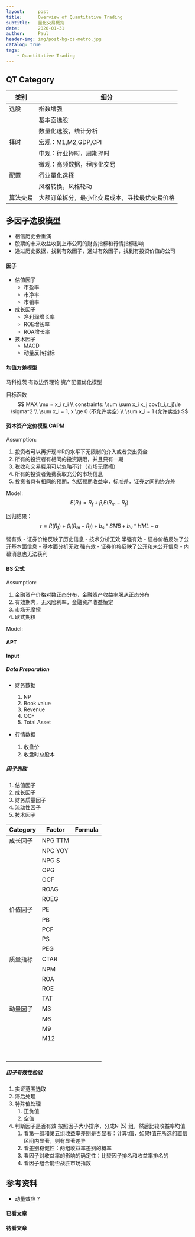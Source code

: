 ```yaml
---
layout:     post
title:      Overview of Quantitative Trading
subtitle:   量化交易概览
date:       2020-01-31
author:     Paul
header-img: img/post-bg-os-metro.jpg
catalog: true
tags:
    - Quantitative Trading
---
```


## QT Category
| 类别     | 细分                                           |
|----------|------------------------------------------------|
| 选股     | 指数增强                                       |
|          | 基本面选股                                     |
|          | 数量化选股，统计分析                           |
| 择时     | 宏观：M1,M2,GDP,CPI                            |
|          | 中观：行业择时，周期择时                       |
|          | 微观：高频数据，程序化交易                     |
| 配置     | 行业量化选择                                   |
|          | 风格转换，风格轮动                             |
| 算法交易 | 大额订单拆分，最小化交易成本，寻找最优交易价格 |

## 多因子选股模型

- 相信历史会重演
- 股票的未来收益收到上市公司的财务指标和行情指标影响
- 通过历史数据，找到有效因子，通过有效因子，找到有投资价值的公司
  
#### 因子
- 估值因子
  - 市盈率
  - 市净率
  - 市销率
- 成长因子
  - 净利润增长率
  - ROE增长率
  - ROA增长率
- 技术因子
  - MACD
  - 动量反转指标

#### 均值方差模型
马科维茨 有效边界理论 资产配置优化模型

目标函数
$$
MAX \mu = x_i r_i
\\ constraints: \sum \sum x_i x_j cov(r_i,r_j)\le \sigma^2
\\ \sum x_i = 1, x \ge 0 (不允许卖空)
\\ \sum x_i = 1 (允许卖空)
$$

#### 资本资产定价模型 CAPM

Assumption:
1. 投资者可以再折现率R的水平下无限制的介入或者贷出资金
2. 所有的投资者有相同的投资期限，并且只有一期
3. 税收和交易费用可以忽略不计（市场无摩擦）
4. 所有的投资者免费获取充分的市场信息
5. 投资者具有相同的预期，包括预期收益率，标准差，证券之间的协方差

Model:
$$
E(R_i) = R_f + \beta_i E(R_m - R_f)
$$

回归结果：
$$
r = R(R_f) + \beta_i (R_m - R_f) + b_s*SMB + b_v*HML + \alpha
$$

弱有效 - 证券价格反映了历史信息 - 技术分析无效
半强有效 - 证券价格反映了公开基本面信息 - 基本面分析无效
强有效 - 证券价格反映了公开和未公开信息 - 内幕消息也无法获利

#### BS 公式

Assumption:
1. 金融资产价格对数正态分布，金融资产收益率服从正态分布
2. 有效期内，无风险利率，金融资产收益恒定
3. 市场无摩擦
4. 欧式期权

Model:

#### APT


#### Input

##### Data Preparation
- 财务数据
   1. NP
   2. Book value
   3. Revenue
   4. OCF
   5. Total Asset
   
- 行情数据
  1. 收盘价
  2. 收盘时总股本

##### 因子选取
1. 估值因子
2. 成长因子
3. 财务质量因子
4. 流动性因子
5. 技术因子

|  Category | Factor  | Formula |
|-----------|---------|---------|
| 成长因子  | NPG TTM |         |
|           | NPG YOY |         |
|           | NPG S   |         |
|           | OPG     |         |
|           | OCF     |         |
|           | ROAG    |         |
|           | ROEG    |         |
| 价值因子  | PE      |         |
|           | PB      |         |
|           | PCF     |         |
|           | PS      |         |
|           | PEG     |         |
| 质量指标  | CTAR    |         |
|           | NPM     |         |
|           | ROA     |         |
|           | ROE     |         |
|           | TAT     |         |
| 动量因子  | M3      |         |
|           | M6      |         |
|           | M9      |         |
|           | M12     |         |
|           |         |         |
|           |         |         |
|           |         |         |
|           |         |         |
|           |         |         |
|           |         |         |
|           |         |         |
|           |         |         |


##### 因子有效性检验

1. 实证范围选取
2. 滞后处理
3. 特殊值处理
   1. 正负值
   2. 空值
4. 判断因子是否有效
   按照因子大小排序，分成N (5) 组，然后比较收益率均值
   1. 看第一组和第五组收益率差别是否显著：计算t值，如果t值在所选的置信区间内显著，则有显著差异
   2. 看差别稳健性：两组收益率差别的概率
   3. 看因子对收益率的影响的确定性：比较因子排名和收益率排名的
   4. 看因子组合能否战胜市场指数

## 参考资料
- 动量效应？

#### 已看文章

#### 待看文章
